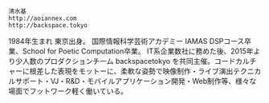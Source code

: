 	清水基
	http://aoiannex.com
	http://backspace.tokyo


1984年生まれ 東京出身。
国際情報科学芸術アカデミー IAMAS DSPコース卒業、School for Poetic Computation卒業。
IT系企業数社に務めた後、2015年より少人数のプロダクションチーム backspacetokyo を共同主催。コードカルチャーに根差した表現をモットーに、柔軟な姿勢で映像制作・ライブ演出テクニカルサポート・VJ・R&D・モバイルアプリケーション開発・Web制作等、様々な場面でフットワーク軽く働いている。
